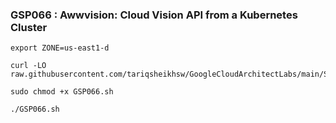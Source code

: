### GSP066 :  Awwvision: Cloud Vision API from a Kubernetes Cluster 

```
export ZONE=us-east1-d
```

```
curl -LO raw.githubusercontent.com/tariqsheikhsw/GoogleCloudArchitectLabs/main/Solutions/GSP066.sh

sudo chmod +x GSP066.sh

./GSP066.sh
```
